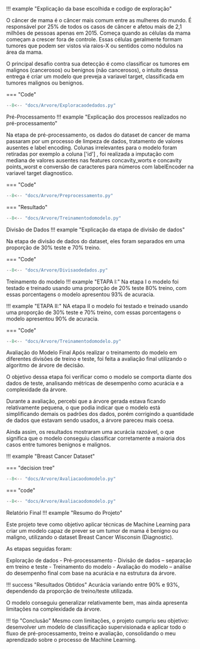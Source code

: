 !!! example "Explicação da base escolhida e codigo de exploração"

O câncer de mama é o câncer mais comum entre as mulheres do mundo. É responsável por 25% de todos os casos de câncer e afetou mais de 2,1 milhões de pessoas apenas em 2015. Começa quando as células da mama começam a crescer fora de controle. Essas células geralmente formam tumores que podem ser vistos via raios-X ou sentidos como nódulos na área da mama.

O principal desafio contra sua detecção é como classificar os tumores em malignos (cancerosos) ou benignos (não cancerosos), o intuito dessa entrega é criar um modelo que preveja a variavel target, classificada em tumores malignos ou benignos.

=== "Code"

```python
--8<-- "docs/Arvore/Exploracaodedados.py"
```

Pré-Processamento
!!! example "Explicação dos processos realizados no pré-processamento"

Na etapa de pré-processamento, os dados do dataset de cancer de mama passaram por um processo de limpeza de dados, tratamento de valores ausentes e label encoding. Colunas irrelevantes para o modelo foram retiradas por exemplo a coluna ['id'] , foi realizada a imputação com mediana de valores ausentes nas features concavity_worts e concavity points_worst e conversão de caracteres para números com labelEncoder na variavel target diagnostico.

=== "Code"

```python
--8<-- "docs/Arvore/Preprocessamento.py"
```

=== "Resultado"

```python exec="on" html="0"
--8<-- "docs/Arvore/Treinamentodomodelo.py"
```

Divisão de Dados
!!! example "Explicação da etapa de divisão de dados"

Na etapa de divisão de dados do dataset, eles foram separados em uma proporção de 30% teste e 70% treino.

=== "Code"

```python
--8<-- "docs/Arvore/Divisaodedados.py"
```

Treinamento do modelo
!!! example "ETAPA I:" Na etapa I o modelo foi testado e treinado usando uma proporção de 20% teste 80% treino, com essas porcentagens o modelo apresentou 93% de acuracia.

!!! example "ETAPA II:" NA etapa II o modelo foi testado e treinado usando uma proporção de 30% teste e 70% treino, com essas porcentagens o modelo apresentou 90% de acuracia.

=== "Code"

```python
--8<-- "docs/Arvore/Treinamentodomodelo.py"
```

Avaliação do Modelo Final
Após realizar o treinamento do modelo em diferentes divisões de treino e teste, foi feita a avaliação final utilizando o algoritmo de árvore de decisão.

O objetivo dessa etapa foi verificar como o modelo se comporta diante dos dados de teste, analisando métricas de desempenho como acurácia e a complexidade da árvore.

Durante a avaliação, percebi que a árvore gerada estava ficando relativamente pequena, o que podia indicar que o modelo está simplificando demais os padrões dos dados, porém corrigindo a quantidade de dados que estavam sendo usados, a árvore pareceu mais coesa.

Ainda assim, os resultados mostraram uma acurácia razoável, o que significa que o modelo conseguiu classificar corretamente a maioria dos casos entre tumores benignos e malignos.

!!! example "Breast Cancer Dataset"

=== "decision tree"

```python exec="1" html="true"
--8<-- "docs/Arvore/Avaliacaodomodelo.py"
```

=== "code"

```python exec="0"
--8<-- "docs/Arvore/Avaliacaodomodelo.py"
```

Relatório Final
!!! example "Resumo do Projeto"

Este projeto teve como objetivo aplicar técnicas de Machine Learning para criar um modelo capaz de prever se um tumor de mama é benigno ou maligno, utilizando o dataset Breast Cancer Wisconsin (Diagnostic).

As etapas seguidas foram:

Exploração de dados - Pré-processamento - Divisão de dados – separação em treino e teste - Treinamento do modelo - Avaliação do modelo – análise do desempenho final com base na acurácia e na estrutura da árvore.

!!! success "Resultados Obtidos" Acurácia variando entre 90% e 93%, dependendo da proporção de treino/teste utilizada.

O modelo conseguiu generalizar relativamente bem, mas ainda apresenta limitações na complexidade da árvore.

!!! tip "Conclusão" Mesmo com limitações, o projeto cumpriu seu objetivo: desenvolver um modelo de classificação supervisionada e aplicar todo o fluxo de pré-processamento, treino e avaliação, consolidando o meu aprendizado sobre o processo de Machine Learning.